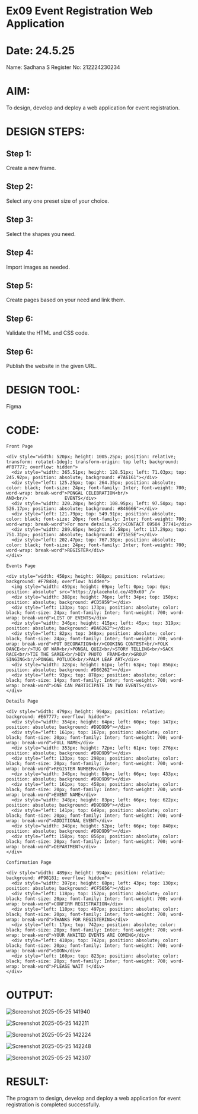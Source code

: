 # Ex09 Event Registration Web Application
# Date: 24.5.25
Name: Sadhana S
Register No: 212224230234
# AIM:
To design, develop and deploy a web application for event registration.

# DESIGN STEPS:
## Step 1:
Create a new frame.

## Step 2:
Select any one preset size of your choice.

## Step 3:
Select the shapes you need.

## Step 4:
Import images as needed.

## Step 5:
Create pages based on your need and link them.

## Step 6:
Validate the HTML and CSS code.

## Step 6:
Publish the website in the given URL.

# DESIGN TOOL:
Figma

# CODE:
```
Front Page

<div style="width: 520px; height: 1005.25px; position: relative; transform: rotate(-1deg); transform-origin: top left; background: #FB7777; overflow: hidden">
  <div style="width: 365.51px; height: 128.51px; left: 71.03px; top: 245.92px; position: absolute; background: #7A6161"></div>
  <div style="left: 125.25px; top: 264.35px; position: absolute; color: black; font-size: 24px; font-family: Inter; font-weight: 700; word-wrap: break-word">PONGAL CELEBRATION<br/>                 AND<br/>              EVENTS</div>
  <div style="width: 320.28px; height: 108.95px; left: 97.50px; top: 526.17px; position: absolute; background: #846666"></div>
  <div style="left: 121.79px; top: 549.91px; position: absolute; color: black; font-size: 20px; font-family: Inter; font-weight: 700; word-wrap: break-word">For more details,<br/>CONTACT 69584 37741</div>
  <div style="width: 289.65px; height: 57.58px; left: 117.29px; top: 751.31px; position: absolute; background: #715E5E"></div>
  <div style="left: 202.47px; top: 767.38px; position: absolute; color: black; font-size: 24px; font-family: Inter; font-weight: 700; word-wrap: break-word">REGISTER</div>
</div>

Events Page

<div style="width: 458px; height: 988px; position: relative; background: #F78484; overflow: hidden">
  <img style="width: 459px; height: 69px; left: 0px; top: 0px; position: absolute" src="https://placehold.co/459x69" />
  <div style="width: 388px; height: 76px; left: 34px; top: 150px; position: absolute; background: #CD5959"></div>
  <div style="left: 133px; top: 173px; position: absolute; color: black; font-size: 24px; font-family: Inter; font-weight: 700; word-wrap: break-word">LIST OF EVENTS</div>
  <div style="width: 346px; height: 415px; left: 45px; top: 319px; position: absolute; background: #DA6262"></div>
  <div style="left: 82px; top: 348px; position: absolute; color: black; font-size: 24px; font-family: Inter; font-weight: 700; word-wrap: break-word">POT DECORATION<br/>COOKING CONTEST<br/>FOLK DANCE<br/>TUG OF WAR<br/>PONGAL QUIZ<br/>STORY TELLING<br/>SACK RACE<br/>TIE THE SAREE<br/>DIY PHOTO  FRAME<br/>GROUP SINGING<br/>PONGAL POTLUCK<br/>PALM LEAF ART</div>
  <div style="width: 328px; height: 61px; left: 63px; top: 856px; position: absolute; background: #D86262"></div>
  <div style="left: 93px; top: 878px; position: absolute; color: black; font-size: 14px; font-family: Inter; font-weight: 700; word-wrap: break-word">ONE CAN PARTICIPATE IN TWO EVENTS</div>
</div>

Details Page

<div style="width: 479px; height: 994px; position: relative; background: #E67777; overflow: hidden">
  <div style="width: 354px; height: 64px; left: 60px; top: 147px; position: absolute; background: #D9D9D9"></div>
  <div style="left: 161px; top: 167px; position: absolute; color: black; font-size: 20px; font-family: Inter; font-weight: 700; word-wrap: break-word">FULL NAME</div>
  <div style="width: 353px; height: 72px; left: 61px; top: 276px; position: absolute; background: #D9D9D9"></div>
  <div style="left: 133px; top: 298px; position: absolute; color: black; font-size: 20px; font-family: Inter; font-weight: 700; word-wrap: break-word">REGISTER NUMBER</div>
  <div style="width: 348px; height: 84px; left: 66px; top: 433px; position: absolute; background: #D9D9D9"></div>
  <div style="left: 161px; top: 458px; position: absolute; color: black; font-size: 20px; font-family: Inter; font-weight: 700; word-wrap: break-word">EVENT NAME</div>
  <div style="width: 348px; height: 83px; left: 66px; top: 622px; position: absolute; background: #D9D9D9"></div>
  <div style="left: 141px; top: 649px; position: absolute; color: black; font-size: 20px; font-family: Inter; font-weight: 700; word-wrap: break-word">ADDITIONAL EVENT</div>
  <div style="width: 348px; height: 52px; left: 66px; top: 840px; position: absolute; background: #D9D9D9"></div>
  <div style="left: 158px; top: 856px; position: absolute; color: black; font-size: 20px; font-family: Inter; font-weight: 700; word-wrap: break-word">DEPARTMENT</div>
</div>

Confirmation Page

<div style="width: 489px; height: 994px; position: relative; background: #F98181; overflow: hidden">
  <div style="width: 397px; height: 68px; left: 43px; top: 130px; position: absolute; background: #CF5656"></div>
  <div style="left: 118px; top: 152px; position: absolute; color: black; font-size: 20px; font-family: Inter; font-weight: 700; word-wrap: break-word">CONFIRM REGISTRATION</div>
  <div style="left: 110px; top: 497px; position: absolute; color: black; font-size: 20px; font-family: Inter; font-weight: 700; word-wrap: break-word">THANKS FOR REGISTERING</div>
  <div style="left: 17px; top: 742px; position: absolute; color: black; font-size: 20px; font-family: Inter; font-weight: 700; word-wrap: break-word">YOUR AWAITED EVENTS ARE COMING</div>
  <div style="left: 410px; top: 742px; position: absolute; color: black; font-size: 20px; font-family: Inter; font-weight: 700; word-wrap: break-word">SOON</div>
  <div style="left: 160px; top: 823px; position: absolute; color: black; font-size: 20px; font-family: Inter; font-weight: 700; word-wrap: break-word">PLEASE WAIT !</div>
</div>
```

# OUTPUT:

![Screenshot 2025-05-25 141940](https://github.com/user-attachments/assets/b4165dee-4049-44a1-84b6-affea210aa6e)


![Screenshot 2025-05-25 142211](https://github.com/user-attachments/assets/7df425af-fbba-4ada-a881-4ddfeeed4ebe)


![Screenshot 2025-05-25 142224](https://github.com/user-attachments/assets/cbc38f3a-29b6-4283-b6ea-8f74fda5849b)


![Screenshot 2025-05-25 142248](https://github.com/user-attachments/assets/e304e867-4151-4386-b6a6-5011616ef103)


![Screenshot 2025-05-25 142307](https://github.com/user-attachments/assets/d37127dc-6855-4ae2-a238-770db0e57e81)





# RESULT:
The program to design, develop and deploy a web application for event registration is completed successfully.
